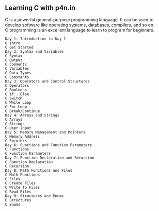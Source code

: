 ## Learning C with p4n.in

C is a powerful general-purpose programming language. It can be used to develop software like operating systems, databases, compilers, and so on. C programming is an excellent language to learn to program for beginners.

```
Day 1: Introduction to Day 1
C Intro
C Get Started
Day 2: Syntax and Variables
C Syntax
C Output
C Comments
C Variables
C Data Types
C Constants
Day 3: Operators and Control Structures
C Operators
C Booleans
C If...Else
C Switch
C While Loop
C For Loop
C Break/Continue
Day 4: Arrays and Strings
C Arrays
C Strings
C User Input
Day 5: Memory Management and Pointers
C Memory Address
C Pointers
Day 6: Functions and Function Parameters
C Functions
C Function Parameters
Day 7: Function Declaration and Recursion
C Function Declaration
C Recursion
Day 8: Math Functions and Files
C Math Functions
C Files
C Create Files
C Write To Files
C Read Files
Day 9: Structures and Enums
C Structures
C Enums
```